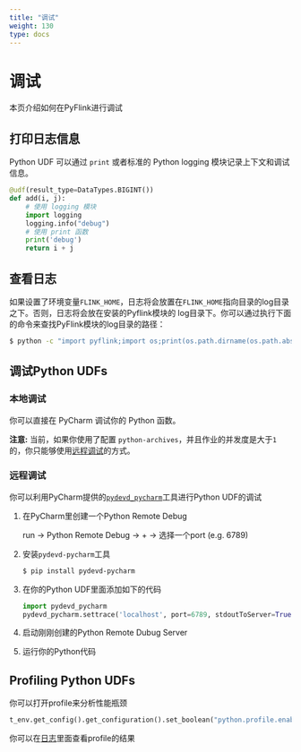```yaml
---
title: "调试"
weight: 130
type: docs
---
```

<!--
Licensed to the Apache Software Foundation (ASF) under one
or more contributor license agreements.  See the NOTICE file
distributed with this work for additional information
regarding copyright ownership.  The ASF licenses this file
to you under the Apache License, Version 2.0 (the
"License"); you may not use this file except in compliance
with the License.  You may obtain a copy of the License at

  http://www.apache.org/licenses/LICENSE-2.0

Unless required by applicable law or agreed to in writing,
software distributed under the License is distributed on an
"AS IS" BASIS, WITHOUT WARRANTIES OR CONDITIONS OF ANY
KIND, either express or implied.  See the License for the
specific language governing permissions and limitations
under the License.
-->

# 调试

本页介绍如何在PyFlink进行调试

## 打印日志信息

Python UDF 可以通过 `print` 或者标准的 Python logging 模块记录上下文和调试信息。

```python
@udf(result_type=DataTypes.BIGINT())
def add(i, j):
    # 使用 logging 模块
    import logging
    logging.info("debug")
    # 使用 print 函数
    print('debug')
    return i + j
```

## 查看日志

如果设置了环境变量`FLINK_HOME`，日志将会放置在`FLINK_HOME`指向目录的log目录之下。否则，日志将会放在安装的Pyflink模块的
log目录下。你可以通过执行下面的命令来查找PyFlink模块的log目录的路径：

```bash
$ python -c "import pyflink;import os;print(os.path.dirname(os.path.abspath(pyflink.__file__))+'/log')"
```

## 调试Python UDFs

### 本地调试

你可以直接在 PyCharm 调试你的 Python 函数。

**注意:** 当前，如果你使用了配置 `python-archives`，并且作业的并发度是大于`1`的，你只能够使用[远程调试](#远程调试)的方式。

### 远程调试

你可以利用PyCharm提供的[`pydevd_pycharm`](https://pypi.org/project/pydevd-pycharm/)工具进行Python UDF的调试

1. 在PyCharm里创建一个Python Remote Debug

    run -> Python Remote Debug -> + -> 选择一个port (e.g. 6789)

2. 安装`pydevd-pycharm`工具

    ```bash
    $ pip install pydevd-pycharm
    ```

3. 在你的Python UDF里面添加如下的代码

    ```python
    import pydevd_pycharm
    pydevd_pycharm.settrace('localhost', port=6789, stdoutToServer=True, stderrToServer=True)
    ```

4. 启动刚刚创建的Python Remote Dubug Server

5. 运行你的Python代码


## Profiling Python UDFs

你可以打开profile来分析性能瓶颈

```python
t_env.get_config().get_configuration().set_boolean("python.profile.enabled", True)
``` 

你可以在[日志](#查看日志)里面查看profile的结果
